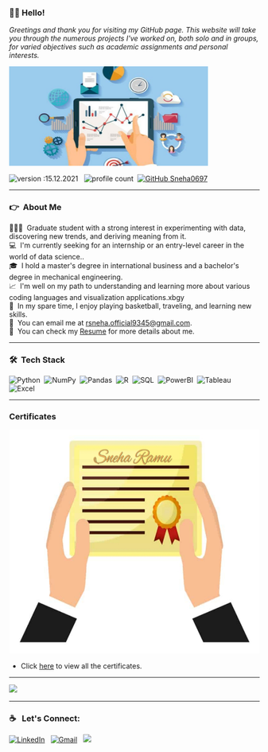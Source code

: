 ### 👋🏼 Hello!
<i>Greetings and thank you for visiting my GitHub page. This website will take you through the numerous projects I've worked on, both solo and in groups, for varied objectives such as academic assignments and personal interests.</i>

<img src="Images/Analyst.jpg?raw=true"
     width="400" 
     height="200"/> 
  
 
 

![version :15.12.2021](https://img.shields.io/badge/version-15.12.2021-informational) &nbsp;
![profile count](https://komarev.com/ghpvc/?username=Sneha0697&color=red)&nbsp;
[![GitHub Sneha0697](https://img.shields.io/github/followers/Sneha0697?label=follow&style=social)](https://github.com/Sneha0697)&nbsp;


---

### :point_right: &nbsp;About Me

👩🏻‍💻 &nbsp;Graduate student with a strong interest in experimenting with data, discovering new trends, and deriving meaning from it. \
💻 &nbsp;I'm currently seeking for an internship or an entry-level career in the world of data science..\
🎓 &nbsp;I hold a master's degree in international business and a bachelor's degree in mechanical engineering.\
:chart_with_upwards_trend: &nbsp;I'm well on my path to understanding and learning more about various coding languages and visualization applications.xbgy\
🏀 &nbsp;In my spare time, I enjoy playing basketball, traveling, and learning new skills.\
📧 &nbsp;You can email me at rsneha.official9345@gmail.com.\
📄 &nbsp;You can check my [Resume](https://drive.google.com/file/d/1Rh92C_8ph2CpT4Z41gx9N5ZTBdPiumVv/view?usp=sharing)  for more details about me.


---
### 🛠 &nbsp;Tech Stack

![Python](https://img.shields.io/badge/Python-3776AB?style=plastic&logo=python&logoColor=white)&nbsp;
![NumPy](https://img.shields.io/badge/numpy%20-%23013243.svg?&style=plastic&logo=numpy&logoColor=white)&nbsp;
![Pandas](https://img.shields.io/badge/pandas%20-%23150458.svg?&style=plastic&logo=pandas&logoColor=white)&nbsp;
![R](https://img.shields.io/badge/R-276DC3?style=plastic&logo=r&logoColor=white)&nbsp;
![SQL](https://img.shields.io/badge/-SQL-4479A1?logo=mysql&logoColor=white&style=plastic)&nbsp;
![PowerBI](https://img.shields.io/badge/-PowerBI-F2C811?logo=power-bi&logoColor=white&style=plastic)&nbsp;
![Tableau](https://img.shields.io/badge/-Tableau-97627?logo=tableau&logoColor=white&style=plastic)&nbsp;
![Excel](https://img.shields.io/badge/Microsoft_Excel-217346?style=plastic&logo=microsoft-excel&logoColor=white)&nbsp;

---
### Certificates
<img src="Images/Certificate2.jpg?raw=true"
     width="600" 
     height="450"/></br>
- Click [here](https://github.com/Sneha0697/Certificates) to view all the certificates.

---
<img src="https://github-readme-stats.vercel.app/api?username=Sneha0697&&show_icons=true&title_color=008FCE&icon_color=008FCE&text_color=14efe4&bg_color=091f36">

---
### :coffee: &nbsp; Let's Connect:

<a href="https://www.linkedin.com/in/sneharamu//"><img alt="LinkedIn" src="https://img.shields.io/badge/linkedin%20-%230077B5.svg?&style=flat&logo=linkedin&logoColor=white"/></a> &nbsp;
<a href="mailto:rsneha.official9345@gmail.com"><img alt="Gmail" src="https://img.shields.io/badge/Mail-D14836?style=flat&logo=gmail&logoColor=white" /></a> &nbsp;
<a href="https://www.instagram.com/sneha_ramu/"><img src="https://img.shields.io/badge/-@Sneha_-E4405F?style=flat&logo=Instagram&logoColor=white"/></a> &nbsp;
